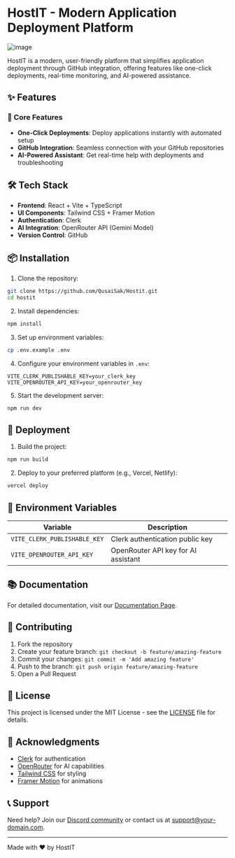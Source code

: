 # HostIT - Modern Application Deployment Platform

![image](https://github.com/user-attachments/assets/5ef97493-cae4-4180-8adb-f12288017f74)


HostIT is a modern, user-friendly platform that simplifies application deployment through GitHub integration, offering features like one-click deployments, real-time monitoring, and AI-powered assistance.

## ✨ Features

### 🚀 Core Features
- **One-Click Deployments**: Deploy applications instantly with automated setup
- **GitHub Integration**: Seamless connection with your GitHub repositories
- **AI-Powered Assistant**: Get real-time help with deployments and troubleshooting

## 🛠️ Tech Stack

- **Frontend**: React + Vite + TypeScript
- **UI Components**: Tailwind CSS + Framer Motion
- **Authentication**: Clerk
- **AI Integration**: OpenRouter API (Gemini Model)
- **Version Control**: GitHub

## 📦 Installation

1. Clone the repository:
```bash
git clone https://github.com/QusaiSak/Hostit.git
cd hostit
```

2. Install dependencies:
```bash
npm install
```

3. Set up environment variables:
```bash
cp .env.example .env
```

4. Configure your environment variables in `.env`:
```env
VITE_CLERK_PUBLISHABLE_KEY=your_clerk_key
VITE_OPENROUTER_API_KEY=your_openrouter_key
```

5. Start the development server:
```bash
npm run dev
```

## 🚀 Deployment

1. Build the project:
```bash
npm run build
```

2. Deploy to your preferred platform (e.g., Vercel, Netlify):
```bash
vercel deploy
```

## 🔑 Environment Variables

| Variable | Description |
|----------|-------------|
| `VITE_CLERK_PUBLISHABLE_KEY` | Clerk authentication public key |
| `VITE_OPENROUTER_API_KEY` | OpenRouter API key for AI assistant |

## 📚 Documentation

For detailed documentation, visit our [Documentation Page](https://your-domain.com/documentation).


## 🤝 Contributing

1. Fork the repository
2. Create your feature branch: `git checkout -b feature/amazing-feature`
3. Commit your changes: `git commit -m 'Add amazing feature'`
4. Push to the branch: `git push origin feature/amazing-feature`
5. Open a Pull Request

## 📄 License

This project is licensed under the MIT License - see the [LICENSE](LICENSE) file for details.

## 🙏 Acknowledgments

- [Clerk](https://clerk.dev/) for authentication
- [OpenRouter](https://openrouter.ai/) for AI capabilities
- [Tailwind CSS](https://tailwindcss.com/) for styling
- [Framer Motion](https://www.framer.com/motion/) for animations

## 📞 Support

Need help? Join our [Discord community](https://discord.gg/your-server) or contact us at support@your-domain.com.

---
Made with ❤️ by HostIT
